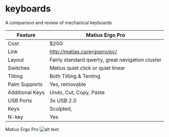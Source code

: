 # keyboards
A comparison and review of mechanical keyboards

| Feature | Matius Ergo Pro | 
| --- | --- |
| Cost | $200 | 
| Link | http://matias.ca/ergopro/pc/ |
| Layout | Fairly standard qwerty, great navigation cluster |
| Switches | Matius quiet click or quiet linear | 
| Tilting | Both Tilting & Tenting | 
| Palm Supports | Yes, removable |
| Additional Keys | Undo, Cut, Copy, Paste | 
| USB Ports | 3x USB 2.0 |
| Keys | Sculpted, | 
| N-key | Yes


Matius Ergo Pro
![alt text](https://www.bhphotovideo.com/images/images1000x1000/matias_fk403q_ergo_pro_keyboard_for_1127659.jpg)
